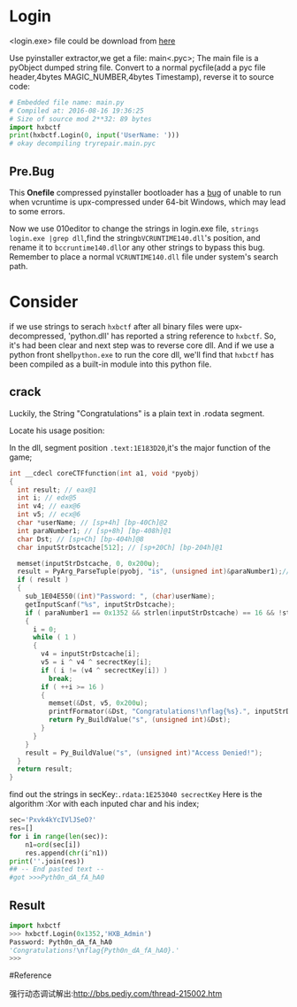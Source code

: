 # Login

<login.exe> file could be download from [here](https://dn.jarvisoj.com/challengefiles/login.exe.0e043cc84e9273f1e34b6b27330c8e5a)

Use pyinstaller extractor,we get a file: main<.pyc>;
The main file is a pyObject dumped string file.
Convert to a normal pycfile(add a pyc file header,4bytes MAGIC_NUMBER,4bytes Timestamp),  reverse it to source code:

```python 
# Embedded file name: main.py
# Compiled at: 2016-08-16 19:36:25
# Size of source mod 2**32: 89 bytes
import hxbctf
print(hxbctf.Login(0, input('UserName: ')))
# okay decompiling tryrepair.main.pyc
```

## Pre.Bug

This **Onefile** compressed pyinstaller bootloader has a [bug](https://github.com/pyinstaller/pyinstaller/issues/1565) 
of unable to run when vcruntime is upx-compressed under 64-bit Windows, which may lead to some errors.

Now  we use 010editor to change the strings in login.exe file,
`strings login.exe |grep dll`,find the string`bVCRUNTIME140.dll`'s position,
and rename it to `bccruntime140.dll`or any other strings to bypass this bug.
Remember to place a normal `VCRUNTIME140.dll` file under system's search path.

# Consider

if we use strings to serach `hxbctf` after all binary files were upx-decompressed,
'python.dll' has reported a string reference to `hxbctf`.
So, it's had been clear and next step was to reverse core dll.
And if we use a python front shell`python.exe` to run the core dll, we'll find that `hxbctf` has been compiled as a built-in module 
into this python file.

## crack

Luckily, the String "Congratulations" is a plain text in .rodata segment.

Locate his usage position:

In the dll, segment  position `.text:1E183D20`,it's the major function of the game;

```c 
int __cdecl coreCTFfunction(int a1, void *pyobj)
{
  int result; // eax@1
  int i; // edx@5
  int v4; // eax@6
  int v5; // ecx@6
  char *userName; // [sp+4h] [bp-40Ch]@2
  int paraNumber1; // [sp+8h] [bp-408h]@1
  char Dst; // [sp+Ch] [bp-404h]@8
  char inputStrDstcache[512]; // [sp+20Ch] [bp-204h]@1

  memset(inputStrDstcache, 0, 0x200u);
  result = PyArg_ParseTuple(pyobj, "is", (unsigned int)&paraNumber1);// http://wiki.jikexueyuan.com/project/interpy-zh/c_extensions/python_c_api.html
  if ( result )
  {
    sub_1E04E550((int)"Password: ", (char)userName);
    getInputScanf("%s", inputStrDstcache);
    if ( paraNumber1 == 0x1352 && strlen(inputStrDstcache) == 16 && !strncmp("HXB_Admin", userName, 9u) )
    {
      i = 0;
      while ( 1 )
      {
        v4 = inputStrDstcache[i];
        v5 = i ^ v4 ^ secrectKey[i];
        if ( i != (v4 ^ secrectKey[i]) )
          break;
        if ( ++i >= 16 )
        {
          memset(&Dst, v5, 0x200u);
          printfFormator(&Dst, "Congratulations!\nflag{%s}.", inputStrDstcache);
          return Py_BuildValue("s", (unsigned int)&Dst);
        }
      }
    }
    result = Py_BuildValue("s", (unsigned int)"Access Denied!");
  }
  return result;
}
```

find out the strings in secKey:`.rdata:1E253040 secrectKey`
Here is the algorithm :Xor with each inputed char and his index;

```python 
sec='Pxvk4kYcIVlJSeO?'
res=[]
for i in range(len(sec)):
    n1=ord(sec[i])
    res.append(chr(i^n1))
print(''.join(res))
## -- End pasted text --
#got >>>Pyth0n_dA_fA_hA0
```

## Result

```python 
import hxbctf
>>> hxbctf.Login(0x1352,'HXB_Admin')
Password: Pyth0n_dA_fA_hA0
'Congratulations!\nflag{Pyth0n_dA_fA_hA0}.'
>>> 
```

#Reference

强行动态调试解出:http://bbs.pediy.com/thread-215002.htm